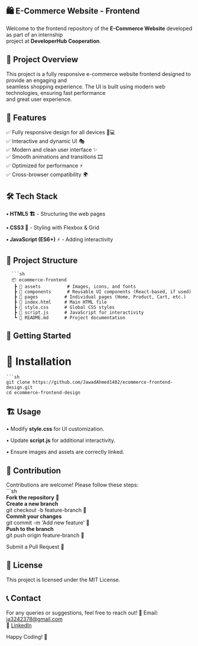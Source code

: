 ## 🛍️ E-Commerce Website - Frontend

Welcome to the frontend repository of the **E-Commerce Website** developed as part of an internship      
project at **DeveloperHub Cooperation**.       

## 🚀 Project Overview

This project is a fully responsive e-commerce website frontend designed to provide an engaging and         
seamless shopping experience. The UI is built using modern web technologies, ensuring fast performance        
and great user experience.

## 🎨 Features

✅ Fully responsive design for all devices 📱💻          
✅ Interactive and dynamic UI 🎭         
✅ Modern and clean user interface ✨         
✅ Smooth animations and transitions 🎞️      
✅ Optimized for performance ⚡          
✅ Cross-browser compatibility 🌍          

## 🛠️ Tech Stack         

**• HTML5 🏗️** - Structuring the web pages        

**• CSS3 🎨** - Styling with Flexbox & Grid        

**• JavaScript (ES6+)** ⚡ - Adding interactivity      

## 📂 Project Structure         
      ```sh
      📦 ecommerce-frontend      
       ┣ 📂 assets          # Images, icons, and fonts        
       ┣ 📂 components      # Reusable UI components (React-based, if used)       
       ┣ 📂 pages          # Individual pages (Home, Product, Cart, etc.)       
       ┣ 📜 index.html     # Main HTML file      
       ┣ 📜 style.css      # Global CSS styles       
       ┣ 📜 script.js      # JavaScript for interactivity       
       ┗ 📜 README.md      # Project documentation      
     
## 🚀 Getting Started        

# 🔧 Installation       
    ```sh
    git clone https://github.com/JawadAhmed1402/ecommerce-frontend-design.git     
    cd ecommerce-frontend-design     

## 🏗️ Usage     

• Modify **style.css** for UI customization.     

• Update **script.js** for additional interactivity.   

• Ensure images and assets are correctly linked.  

## 🤝 Contribution

Contributions are welcome! Please follow these steps:   
    ```sh       
      **Fork the repository** 🍴      
      **Create a new branch**      
      git checkout -b feature-branch 🌿        
      **Commit your changes**      
      git commit -m 'Add new feature' 💾       
      **Push to the branch**        
      git push origin feature-branch 🚀        

Submit a Pull Request 📩         

## 📜 License       

This project is licensed under the MIT License.       

## 📞 Contact     

For any queries or suggestions, feel free to reach out! 📧 Email: ja3242378@gmail.com       
📌 [LinkedIn](www.linkedin.com/in/jawad-ahmed-1261912a8/)

Happy Coding! 🎉      




      
